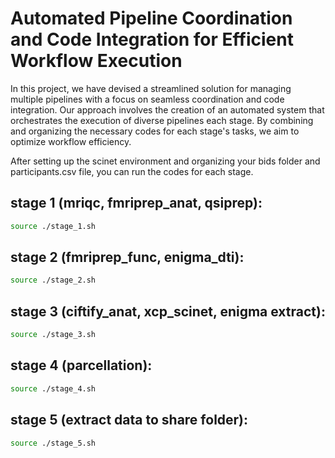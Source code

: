 # Automated Pipeline Coordination and Code Integration for Efficient Workflow Execution

In this project, we have devised a streamlined solution for managing multiple pipelines with a focus on seamless coordination and code integration. Our approach involves the creation of an automated system that orchestrates the execution of diverse pipelines each stage. By combining and organizing the necessary codes for each stage's tasks, we aim to optimize workflow efficiency.

After setting up the scinet environment and organizing your bids folder and participants.csv file, you can run the codes for each stage.

## stage 1 (mriqc, fmriprep_anat, qsiprep):
```sh
source ./stage_1.sh
```


## stage 2 (fmriprep_func, enigma_dti):

```sh
source ./stage_2.sh
```

## stage 3 (ciftify_anat, xcp_scinet, enigma extract):

```sh
source ./stage_3.sh
```

## stage 4 (parcellation):

```sh
source ./stage_4.sh
```
## stage 5 (extract data to share folder):

```sh
source ./stage_5.sh
```

